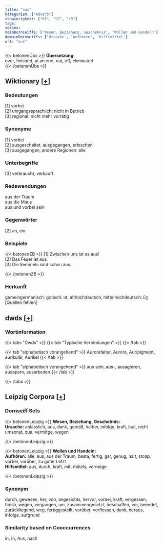 ```yaml
---
title: "aus"
kategorien: ["Adverb"]
schwierigkeit: ["k3", "h7", "r3"]
tags:
series:
mainDornseiffs: ['Wesen, Beziehung, Geschehnis', 'Wollen und Handeln']
domainDornseiffs: ['Ursache', 'Aufhören', 'Hilfsmittel']
url: "aus"
---
```


{{< betonenÜbs >}}
**Übersetzung:**  
over, finished, at an end, out, off, eliminated  
{{< /betonenÜbs >}}

## Wiktionary [[+](https://de.wiktionary.org/wiki/aus)]

### Bedeutungen
[1] vorbei  
[2] umgangssprachlich: nicht in Betrieb  
[3] regional: nicht mehr vorrätig  

### Synonyme
[1] vorbei  
[2] ausgeschaltet, ausgegangen, erloschen  
[3] ausgegangen, andere Regionen: alle  

### Unterbegriffe
[3] verbraucht, verkauft  

### Redewendungen
aus der Traum  
aus die Maus  
aus und vorbei sein  

### Gegenwörter
[2] an, ein  

### Beispiele
{{< betonenZB >}}
[1] Zwischen uns ist es aus!  
[2] Das Feuer ist aus.  
[3] Die Semmeln sind schon aus.  

{{< /betonenZB >}}
### Herkunft
gemeingermanisch; gotisch: ut, althochdeutsch, mittelhochdeutsch: ûჳ [Quellen fehlen]  



## dwds [[+](https://www.dwds.de/wb/aus)]

### Wortinformation
{{< tabs "Dwds" >}}
{{< tab "Typische Verbindungen" >}}
{{< /tab >}}

{{< tab "alphabetisch vorangehend" >}}
Aurorafalter, Aurora, Auripigment, aurikulär, Aurikel
{{< /tab >}}

{{< tab "alphabetisch vorangehend" >}}
aus sein, aus-, ausagieren, ausapern, ausarbeiten
{{< /tab >}}

{{< /tabs >}}

## Leipzig Corpora [[+](https://corpora.uni-leipzig.de/en/res?word=aus&corpusId=deu_newscrawl-public_2018)]

### Dornseiff Sets
{{< betonenLeipzig >}}
**Wesen, Beziehung, Geschehnis:**  
**Ursache:** anlässlich, aus, dank, gemäß, halber, infolge, kraft, laut, nicht umsonst, qua, vermöge, wegen  

{{< /betonenLeipzig >}}


{{< betonenLeipzig >}}
**Wollen und Handeln:**  
**Aufhören:** alle, aus, aus der Traum, basta, fertig, gar, genug, halt, stopp, vorbei, vorüber, zu guter Letzt  
**Hilfsmittel:** aus, durch, kraft, mit, mittels, vermöge  

{{< /betonenLeipzig >}}

### Synonym
durch, gewesen, her, von, angesichts, hervor, vorbei, kraft, vergessen, finish, wegen, vergangen, um, zusammengesetzt, beschaffen, vor, beendet, zurückliegend, weg, fertiggestellt, vorüber, verflossen, dank, heraus, infolge, aufgrund


### Similarity based on Cooccurrences
in, In, Aus, nach

